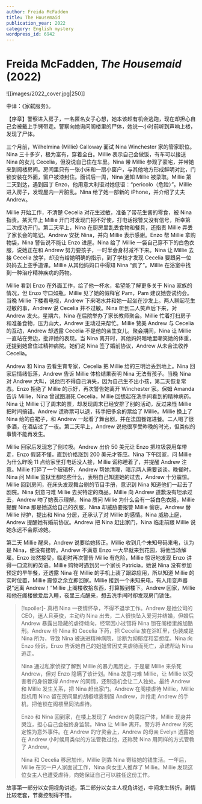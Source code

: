 ```yaml
---
author: Freida McFadden
title: The Housemaid
publication_year: 2022
category: English mystery
wordpress_id: 6942
---
```


# Freida McFadden, <i>The Housemaid</i> (2022)

![[images/2022_cover.jpg|250]]

中译：《家弑服务》。

【序章】警察进入房子，一名匿名女子心想，她本该趁有机会逃跑，现在却担心自己会被戴上手铐带走。警察向她询问阁楼里的尸体，她说一小时前听到声响上楼，发现了尸体。

三个月前，Wilhelmina (Millie) Calloway 面试 Nina Winchester 家的管家职位。Nina 三十多岁，极为富有，穿着全白。Millie 表示自己会做饭，有车可以接送 Nina 的女儿 Cecelia，但没说自己住在车里。Nina 带 Millie 参观了豪宅，并带她来到阁楼房间。房间里只有一张小床和一扇小窗户，与其他地方形成鲜明对比，门锁安装在外面，窗户被漆封住。面试后一周，Nina 通知 Millie 被录取。Millie 第二天到达，遇到园丁 Enzo，他用意大利语对她低语：“pericolo（危险）”。Millie 进入房子，发现屋内一片脏乱。Nina 给了她一部新的 iPhone，并介绍了丈夫 Andrew。

Millie 开始工作，不清楚 Cecelia 对花生过敏，准备了带花生酱的零食，被 Nina 指责。某天早上 Millie 开门时发现门把不好使，打电话报警又没有信号，所幸第二次成功开门。第二天早上，Nina 在厨房里乱丢食物和餐具，还指责 Millie 弄丢了家长会的笔记。Andrew 安抚 Nina，并向 Millie 表示感谢。Enzo 帮 Millie 拿购物袋，Nina 警告说不能让 Enzo 进屋。Nina 给了 Millie 一袋自己穿不下的白色衣服，说她正在和 Andrew 努力要孩子，一时半会身材减不下来。Nina 让 Millie 去接 Cecelia 放学，却没有给她明确的指示，到了学校才发现 Cecelia 要跟另一位妈妈去上空手道课。Millie 从其他妈妈口中得知 Nina “疯了”。Millie 在浴室中找到一种治疗精神疾病的药物。

Millie 看到 Enzo 在外面工作，给了他一杯水，希望能了解更多关于 Nina 家族的情况，但 Enzo 守口如瓶。Millie 见了她的假释官 Pam，Pam 建议她尝试约会。当晚 Millie 下楼看电视，Andrew 下来喝水并和她一起坐在沙发上。两人聊起花生过敏的事，Andrew 说 Cecelia 并不过敏。Nina 听到二人笑声后下来，对 Andrew 发火。星期六，Nina 在后院举办了家长教师聚会。Millie 忙着打扫房子和准备食物，压力山大，Andrew 主动过来帮忙。Millie 赞美 Andrew 与 Cecelia 的互动，Andrew 却透露 Cecelia 不是他的亲生女儿。聚会期间，Nina 让 Millie 一直站在旁边，批评她的表现。当 Nina 离开时，其他妈妈暗地里嘲笑她的体重，还提到她曾住过精神病院。她们说 Nina 签了婚前协议，Andrew 从未合法收养 Cecelia。

Andrew 和 Nina 去看生育专家，Cecelia 把 Millie 给的三明治丢到地上。Nina 回家后情绪低落，Andrew 告诉 Millie 体检结果表明 Nina 无法有孩子。当晚 Nina 对 Andrew 大叫，说他巴不得自己消失，因为自己生不出小孩，第二天恢复常态。Enzo 拒绝了 Millie 的示好，再次警告她离开 Winchester 家。保姆 Amanda 告诉 Millie，Nina 曾试图溺死 Cecelia，Millie 回想起在洗手间看到的精神病药。Nina 让 Millie 订了周末的票，却发现周末已经安排了别的活动，反过来怪 Millie 把时间搞错。Andrew 谎称票可以退，转手把多余的票给了 Millie。Millie 换上了 Nina 给的白裙子，和 Andrew 一起看了舞台剧，并在法国餐馆进餐。二人喝了很多酒，在酒店过了一夜。第二天早上，Andrew 说他很享受昨晚的时光，但类似的事情不能再发生。

Millie 回家后发现忘了倒垃圾。Andrew 出价 50 美元让 Enzo 把垃圾袋用车带走，Enzo 假装不懂，直到价格涨到 200 美元才答应。Nina 下午回家，问 Millie 为什么昨晚 11 点给家里打电话没人接，Millie 谎称睡着了，并提醒 Andrew 注意。Millie 打碎了一个玻璃杯，Andrew 帮她清理，暗示两人需要谈谈。晚餐时，Nina 问 Millie 监狱里都吃些什么，表明自己知道她的过去，Andrew 十分震惊。Millie 回到房间，在床头发现舞台剧的节目手册，意识到 Nina 知道他们一起去了剧院。Nina 刻意刁难 Millie 去买特定的商品。Millie 向 Andrew 道歉没有坦承过去，Andrew 吻了她表示理解。Nina 质问 Millie 为什么会有一袋白色衣服，Millie 提醒 Nina 那是她送给自己的衣服，Nina 却威胁要报警 Millie 偷窃。Andrew 替 Millie 辩护，提出和 Nina 分居，还承认了对 Millie 的感情。Nina 威胁上庭，Andrew 提醒她有婚前协议。Andrew 把 Nina 赶出家门，Nina 临走前跟 Millie 说她永远不会原谅她。

第二天 Millie 醒来，Andrew 说要给她转正。Millie 收到几个未知号码来电，认为是 Nina，便没有接听。Andrew 不满意 Enzo 一大早就来到花园，将他当场解雇。Enzo 淡然接受，临走时再次警告 Millie 有危险，Millie 惊讶地发现 Enzo 讲得一口流利的英语。Millie 购物时遇到另一个家长 Patricia，她说 Nina 没有参加预定的早午餐，还透露 Nina 在 Millie 的手机上装了跟踪应用，所以知道 Millie 的实时位置，Millie 震惊之余立即回家。Millie 接到一个未知来电，有人用变声器说“远离 Andrew！”Millie 上阁楼收拾东西，打算搬到楼下。Andrew 回家，Millie 和他在阁楼做爱后入睡，夜里三点醒来，想去洗手间时却发现房门锁住。

> [!spoiler]- 真相
> Nina 一夜情怀孕，不得不退学工作。Andrew 是她公司的 CEO，迷人且英俊，主动约 Nina 出去，二人很快坠入爱河并结婚，但婚后 Andrew 暴露出隐藏的虐待倾向，经常因小过错将 Nina 锁在阁楼里施加酷刑。Andrew 给 Nina 和 Cecelia 下药，把 Cecelia 放在浴缸里，伪装成是 Nina 所为，导致 Nina 被送进精神病院，诊断为抑郁症和妄想症。Nina 向 Enzo 倾诉，Enzo 告诉她自己的姐姐曾因丈夫虐待而死亡，承诺帮助 Nina 逃走。
> 
> Nina 通过私家侦探了解到 Millie 的暴力黑历史，于是雇 Millie 来杀死 Andrew，但对 Enzo 隐瞒了该计划。Nina 故意刁难 Millie，让 Millie 以受害者的身份赢得 Andrew 的同情，还制造机会让二人独处。最终 Andrew 和 Millie 发生关系，把 Nina 赶出家门。Andrew 在阁楼虐待 Millie，Millie 趁机用 Nina 留在房间里的胡椒喷雾制服 Andrew，并抢走 Andrew 的手机，把他锁在阁楼里同法虐待。
> 
> Enzo 和 Nina 回到家，在楼上发现了 Andrew 的腐烂尸体，Millie 现身并哭泣，担心自己会被终身监禁。Nina 让 Millie 离开。警方将 Andrew 的死定性为意外事件。在 Andrew 的守灵会上，Andrew 的母亲 Evelyn 透露她在 Andrew 小时候用类似的方法管教过他，还称赞 Nina 用同样的方式管教了 Andrew。
> 
> Nina 和 Cecelia 移居加州，Millie 则靠 Nina 寄给她的钱生活。一年后，Millie 在另一户人家面试工作，Nina 向女主人推荐了 Millie。Millie 发现这位女主人也遭受虐待，向她保证自己可以胜任这份工作。

故事第一部分以女佣视角讲述，第二部分以女主人视角讲述，中间发生转折。剧情比较老套，节奏控制得不错。